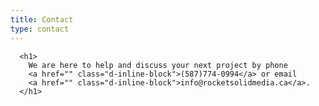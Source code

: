 ```yaml
---
title: Contact
type: contact
---
```


      <h1>
        We are here to help and discuss your next project by phone
        <a href="" class="d-inline-block">(587)774-0994</a> or email
        <a href="" class="d-inline-block">info@rocketsolidmedia.ca</a>.
      </h1>
